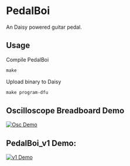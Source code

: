 # PedalBoi
An Daisy powered guitar pedal.

## Usage
Compile PedalBoi
```makefile
make
```

Upload binary to Daisy
```makefile
make program-dfu
```

## Oscilloscope Breadboard Demo
[![Osc Demo](https://img.youtube.com/vi/5Jb7ozU0aHI/0.jpg)](https://youtu.be/5Jb7ozU0aHI "Oscilloscope Demo")

## PedalBoi_v1 Demo:
[![v1 Demo](https://img.youtube.com/vi/re2_l2MvA74/0.jpg)](https://youtu.be/re2_l2MvA74 "PedalBoi_v1 Demo")